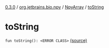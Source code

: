[0.3.0](../../index.md) / [org.jetbrains.bio.npy](../index.md) / [NpyArray](index.md) / [toString](.)

# toString

`fun toString(): <ERROR CLASS>` [(source)](https://github.com/JetBrains-Research/npy/blob/0.3.0/src/main/kotlin/org/jetbrains/bio/npy/Npy.kt#L339)